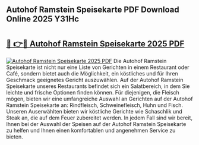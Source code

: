 ## Autohof Ramstein Speisekarte PDF Download Online 2025 Y31Hc

# <h2><a href="http://gcdksow.nevu.top/?p=Autohof+Ramstein+Speisekarte">🔗 👉🔴 Autohof Ramstein Speisekarte 2025 PDF</a></h2>

[![Autohof Ramstein Speisekarte 2025 PDF](https://i.imgur.com/dBaPXMq.png)](http://gcdksow.nevu.top/?p=Autohof+Ramstein+Speisekarte)
Die Autohof Ramstein Speisekarte ist nicht nur eine Liste von Gerichten in einem Restaurant oder Café, sondern bietet auch die Möglichkeit, ein köstliches und für Ihren Geschmack geeignetes Gericht auszuwählen. Auf der Autohof Ramstein Speisekarte unseres Restaurants befindet sich ein Salatbereich, in dem Sie leichte und frische Optionen finden können. Für diejenigen, die Fleisch mögen, bieten wir eine umfangreiche Auswahl an Gerichten auf der Autohof Ramstein Speisekarte an: Rindfleisch, Schweinefleisch, Huhn und Fisch. Unseren Auserwählten bieten wir köstliche Gerichte wie Schaschlik und Steak an, die auf dem Feuer zubereitet werden. In jedem Fall sind wir bereit, Ihnen bei der Auswahl der Speisen auf der Autohof Ramstein Speisekarte zu helfen und Ihnen einen komfortablen und angenehmen Service zu bieten.

